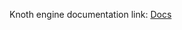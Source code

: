 Knoth engine documentation link: [Docs](https://drive.google.com/drive/folders/1nTWG98T_bUZ88TPPPmSrVwDprpB4N4YM?usp=sharing)
